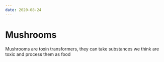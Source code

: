 ```yaml
---
date: 2020-08-24
---
```


# Mushrooms

Mushrooms are toxin transformers, they can take substances we think are toxic and process them as food
